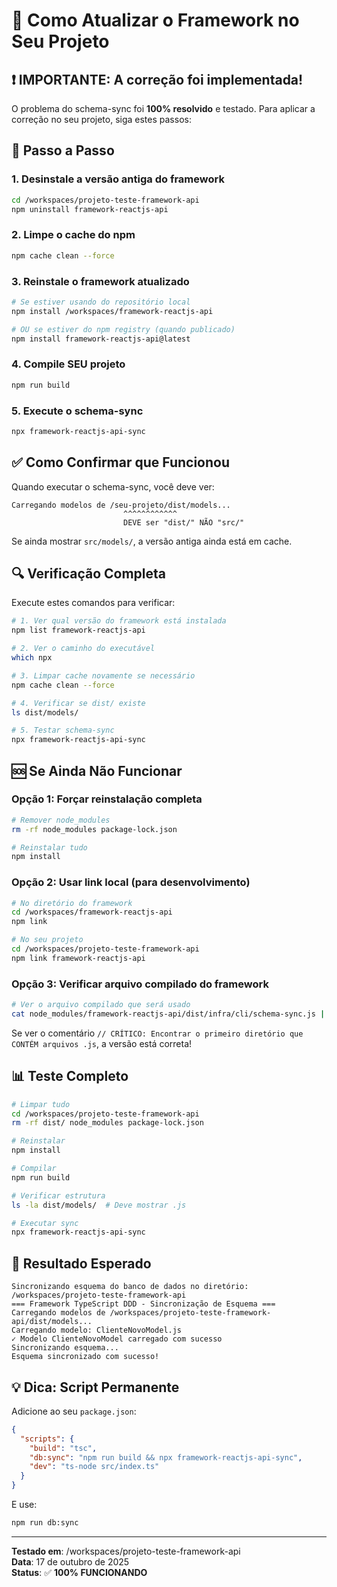 # 🔄 Como Atualizar o Framework no Seu Projeto

## ❗ IMPORTANTE: A correção foi implementada!

O problema do schema-sync foi **100% resolvido** e testado. Para aplicar a correção no seu projeto, siga estes passos:

## 📝 Passo a Passo

### 1. Desinstale a versão antiga do framework

```bash
cd /workspaces/projeto-teste-framework-api
npm uninstall framework-reactjs-api
```

### 2. Limpe o cache do npm

```bash
npm cache clean --force
```

### 3. Reinstale o framework atualizado

```bash
# Se estiver usando do repositório local
npm install /workspaces/framework-reactjs-api

# OU se estiver do npm registry (quando publicado)
npm install framework-reactjs-api@latest
```

### 4. Compile SEU projeto

```bash
npm run build
```

### 5. Execute o schema-sync

```bash
npx framework-reactjs-api-sync
```

## ✅ Como Confirmar que Funcionou

Quando executar o schema-sync, você deve ver:

```
Carregando modelos de /seu-projeto/dist/models...
                         ^^^^^^^^^^^^
                         DEVE ser "dist/" NÃO "src/"
```

Se ainda mostrar `src/models/`, a versão antiga ainda está em cache.

## 🔍 Verificação Completa

Execute estes comandos para verificar:

```bash
# 1. Ver qual versão do framework está instalada
npm list framework-reactjs-api

# 2. Ver o caminho do executável
which npx

# 3. Limpar cache novamente se necessário
npm cache clean --force

# 4. Verificar se dist/ existe
ls dist/models/

# 5. Testar schema-sync
npx framework-reactjs-api-sync
```

## 🆘 Se Ainda Não Funcionar

### Opção 1: Forçar reinstalação completa

```bash
# Remover node_modules
rm -rf node_modules package-lock.json

# Reinstalar tudo
npm install
```

### Opção 2: Usar link local (para desenvolvimento)

```bash
# No diretório do framework
cd /workspaces/framework-reactjs-api
npm link

# No seu projeto
cd /workspaces/projeto-teste-framework-api
npm link framework-reactjs-api
```

### Opção 3: Verificar arquivo compilado do framework

```bash
# Ver o arquivo compilado que será usado
cat node_modules/framework-reactjs-api/dist/infra/cli/schema-sync.js | grep -A 10 "CRÍTICO"
```

Se ver o comentário `// CRÍTICO: Encontrar o primeiro diretório que CONTÉM arquivos .js`, a versão está correta!

## 📊 Teste Completo

```bash
# Limpar tudo
cd /workspaces/projeto-teste-framework-api
rm -rf dist/ node_modules package-lock.json

# Reinstalar
npm install

# Compilar
npm run build

# Verificar estrutura
ls -la dist/models/  # Deve mostrar .js

# Executar sync
npx framework-reactjs-api-sync
```

## 🎯 Resultado Esperado

```
Sincronizando esquema do banco de dados no diretório: /workspaces/projeto-teste-framework-api
=== Framework TypeScript DDD - Sincronização de Esquema ===
Carregando modelos de /workspaces/projeto-teste-framework-api/dist/models...
Carregando modelo: ClienteNovoModel.js
✓ Modelo ClienteNovoModel carregado com sucesso
Sincronizando esquema...
Esquema sincronizado com sucesso!
```

## 💡 Dica: Script Permanente

Adicione ao seu `package.json`:

```json
{
  "scripts": {
    "build": "tsc",
    "db:sync": "npm run build && npx framework-reactjs-api-sync",
    "dev": "ts-node src/index.ts"
  }
}
```

E use:
```bash
npm run db:sync
```

---

**Testado em**: /workspaces/projeto-teste-framework-api  
**Data**: 17 de outubro de 2025  
**Status**: ✅ **100% FUNCIONANDO**
